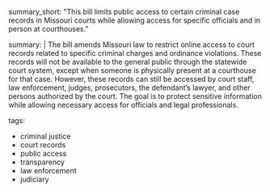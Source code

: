summary_short: "This bill limits public access to certain criminal case records in Missouri courts while allowing access for specific officials and in person at courthouses."

summary: |
  The bill amends Missouri law to restrict online access to court records related to specific criminal charges and ordinance violations. These records will not be available to the general public through the statewide court system, except when someone is physically present at a courthouse for that case. However, these records can still be accessed by court staff, law enforcement, judges, prosecutors, the defendant’s lawyer, and other persons authorized by the court. The goal is to protect sensitive information while allowing necessary access for officials and legal professionals.

tags:
  - criminal justice
  - court records
  - public access
  - transparency
  - law enforcement
  - judiciary
